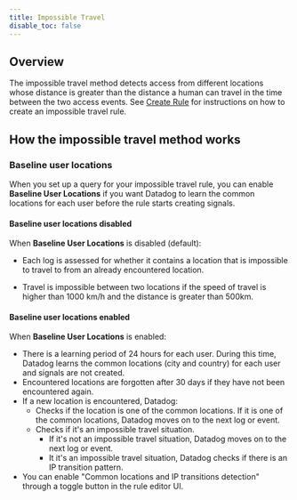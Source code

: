 ```yaml
---
title: Impossible Travel
disable_toc: false
---
```


## Overview

The impossible travel method detects access from different locations whose distance is greater than the distance a human can travel in the time between the two access events. See [Create Rule][1] for instructions on how to create an impossible travel rule.

## How the impossible travel method works

### Baseline user locations

When you set up a query for your impossible travel rule, you can enable **Baseline User Locations** if you want Datadog to learn the common locations for each user before the rule starts creating signals.

#### Baseline user locations disabled

When **Baseline User Locations** is disabled (default):

- Each log is assessed for whether it contains a location that is impossible to travel to from an already encountered location.

- Travel is impossible between two locations if the speed of travel is higher than 1000 km/h and the distance is greater than 500km.

#### Baseline user locations enabled

When **Baseline User Locations** is enabled:

- There is a learning period of 24 hours for each user. During this time, Datadog learns the common locations (city and country) for each user and signals are not created.
- Encountered locations are forgotten after 30 days if they have not been encountered again.
- If a new location is encountered, Datadog:
    - Checks if the location is one of the common locations. If it is one of the common locations, Datadog moves on to the next log or event.
    - Checks if it's an impossible travel situation.
        - If it's not an impossible travel situation, Datadog moves on to the next log or event.
        - It it's an impossible travel situation, Datadog checks if there is an IP transition pattern.
- You can enable "Common locations and IP transitions detection" through a toggle button in the rule editor UI.

[1]: /security/cloud_siem/detect_and_monitor/custom_detection_rules/create_rule/real_time_rule
